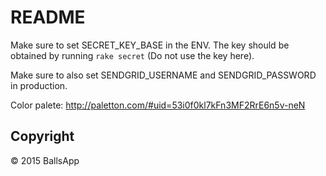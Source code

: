 # README

Make sure to set SECRET_KEY_BASE in the ENV. The key should be obtained by running
`rake secret` (Do not use the key here).

Make sure to also set SENDGRID_USERNAME and SENDGRID_PASSWORD in production.

Color palete: http://paletton.com/#uid=53i0f0kl7kFn3MF2RrE6n5v-neN

## Copyright

&copy; 2015 BallsApp
